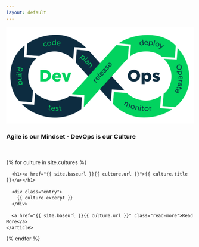 ```yaml
---
layout: default
---
```


<p align="center">
<img width="600" src="/images/devops8.png">
<br>
<h3>Agile is our Mindset - DevOps is our Culture</h3>
</p>
<br>
<br>

<div class="cultures">
  {% for culture in site.cultures %}
    <article class="culture">

      <h1><a href="{{ site.baseurl }}{{ culture.url }}">{{ culture.title }}</a></h1>

      <div class="entry">
        {{ culture.excerpt }}
      </div>

      <a href="{{ site.baseurl }}{{ culture.url }}" class="read-more">Read More</a>
    </article>
  {% endfor %}
</div>